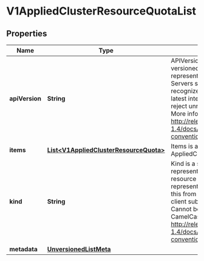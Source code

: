 
# V1AppliedClusterResourceQuotaList

## Properties
Name | Type | Description | Notes
------------ | ------------- | ------------- | -------------
**apiVersion** | **String** | APIVersion defines the versioned schema of this representation of an object. Servers should convert recognized schemas to the latest internal value, and may reject unrecognized values. More info: http://releases.k8s.io/release-1.4/docs/devel/api-conventions.md#resources |  [optional]
**items** | [**List&lt;V1AppliedClusterResourceQuota&gt;**](V1AppliedClusterResourceQuota.md) | Items is a list of AppliedClusterResourceQuota | 
**kind** | **String** | Kind is a string value representing the REST resource this object represents. Servers may infer this from the endpoint the client submits requests to. Cannot be updated. In CamelCase. More info: http://releases.k8s.io/release-1.4/docs/devel/api-conventions.md#types-kinds |  [optional]
**metadata** | [**UnversionedListMeta**](UnversionedListMeta.md) |  |  [optional]



